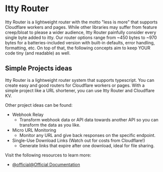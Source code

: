 # Itty Router

Itty Router is a lightweight router with the motto "less is more" that supports Cloudflare workers and pages. While other libraries may suffer from feature creep/bloat to please a wider audience, Itty Router painfully consider every single byte added to itty. Our router options range from ~450 bytes to ~970 bytes for a batteries-included version with built-in defaults, error handling, formatting, etc. On top of that, the following concepts aim to keep YOUR code tiny (and readable) as well.

## Simple Projects ideas
Itty Router is a lightweight router system that supports typescript. You can create easy and good routers for Cloudflare workers or pages.
With a simple project like a URL shortener, you can use Itty Router and Cloudflare KV. 

Other project ideas can be found:
- Webhook Relay
  - Transform webhook data or API data towards another API so you can transform the data as you like.
- Micro URL Monitoring
  - Monitor any URL and give back responses on the specific endpoint.
- Single-Use Download Links (Watch out for costs from Cloudflare!)
  - Generate links that expire after one download, ideal for file sharing.

Visit the following resources to learn more:
- [@official@Official Documentation](https://itty.dev/itty-router/)

